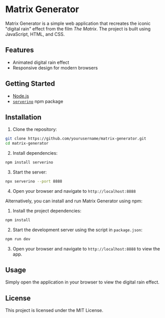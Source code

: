 # Matrix Generator

Matrix Generator is a simple web application that recreates the iconic "digital rain" effect from the film *The Matrix*. The project is built using JavaScript, HTML, and CSS.

## Features

- Animated digital rain effect
- Responsive design for modern browsers

## Getting Started

- [Node.js](https://nodejs.org/)
- [`serverino`](https://www.npmjs.com/package/serverino) npm package

## Installation

1. Clone the repository:
  ```bash
  git clone https://github.com/yourusername/matrix-generator.git
  cd matrix-generator
  ```
2. Install dependencies:
  ```bash
  npm install serverino
  ```
3. Start the server:
  ```bash
  npx serverino --port 8888
  ```
4. Open your browser and navigate to `http://localhost:8888`

Alternatively, you can install and run Matrix Generator using npm:

1. Install the project dependencies:
  ```bash
  npm install
  ```
2. Start the development server using the script in `package.json`:
  ```bash
  npm run dev
  ```
3. Open your browser and navigate to `http://localhost:8888` to view the app.


## Usage

Simply open the application in your browser to view the digital rain effect.

## License

This project is licensed under the MIT License.